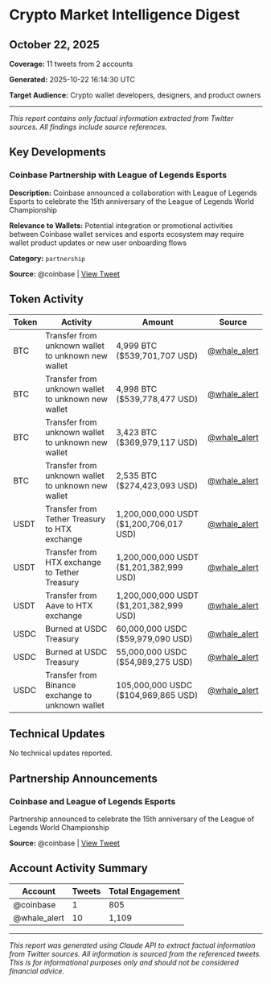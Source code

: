 # Crypto Market Intelligence Digest
## October 22, 2025

**Coverage:** 11 tweets from 2 accounts

**Generated:** 2025-10-22 16:14:30 UTC

**Target Audience:** Crypto wallet developers, designers, and product owners

---

*This report contains only factual information extracted from Twitter sources. All findings include source references.*

## Key Developments

### Coinbase Partnership with League of Legends Esports

**Description:** Coinbase announced a collaboration with League of Legends Esports to celebrate the 15th anniversary of the League of Legends World Championship

**Relevance to Wallets:** Potential integration or promotional activities between Coinbase wallet services and esports ecosystem may require wallet product updates or new user onboarding flows

**Category:** `partnership`

**Source:** @coinbase | [View Tweet](https://twitter.com/coinbase/status/1980786176240832747)


## Token Activity

| Token | Activity | Amount | Source |
|-------|----------|--------|--------|
| BTC | Transfer from unknown wallet to unknown new wallet | 4,999 BTC ($539,701,707 USD) | [@whale_alert](https://twitter.com/whale_alert/status/1980962969501446325) |
| BTC | Transfer from unknown wallet to unknown new wallet | 4,998 BTC ($539,778,477 USD) | [@whale_alert](https://twitter.com/whale_alert/status/1980947031083401496) |
| BTC | Transfer from unknown wallet to unknown new wallet | 3,423 BTC ($369,979,117 USD) | [@whale_alert](https://twitter.com/whale_alert/status/1980941892998107200) |
| BTC | Transfer from unknown wallet to unknown new wallet | 2,535 BTC ($274,423,093 USD) | [@whale_alert](https://twitter.com/whale_alert/status/1980931050814497126) |
| USDT | Transfer from Tether Treasury to HTX exchange | 1,200,000,000 USDT ($1,200,706,017 USD) | [@whale_alert](https://twitter.com/whale_alert/status/1980941432337596861) |
| USDT | Transfer from HTX exchange to Tether Treasury | 1,200,000,000 USDT ($1,201,382,999 USD) | [@whale_alert](https://twitter.com/whale_alert/status/1980939324800581968) |
| USDT | Transfer from Aave to HTX exchange | 1,200,000,000 USDT ($1,201,382,999 USD) | [@whale_alert](https://twitter.com/whale_alert/status/1980938653472866311) |
| USDC | Burned at USDC Treasury | 60,000,000 USDC ($59,979,090 USD) | [@whale_alert](https://twitter.com/whale_alert/status/1980934229203603677) |
| USDC | Burned at USDC Treasury | 55,000,000 USDC ($54,989,275 USD) | [@whale_alert](https://twitter.com/whale_alert/status/1980921142090023343) |
| USDC | Transfer from Binance exchange to unknown wallet | 105,000,000 USDC ($104,969,865 USD) | [@whale_alert](https://twitter.com/whale_alert/status/1980835033200927203) |


## Technical Updates

No technical updates reported.

## Partnership Announcements

### Coinbase and League of Legends Esports

Partnership announced to celebrate the 15th anniversary of the League of Legends World Championship

**Source:** @coinbase | [View Tweet](https://twitter.com/coinbase/status/1980786176240832747)


## Account Activity Summary

| Account | Tweets | Total Engagement |
|---------|--------|------------------|
| @coinbase | 1 | 805 |
| @whale_alert | 10 | 1,109 |


---

*This report was generated using Claude API to extract factual information from Twitter sources. All information is sourced from the referenced tweets. This is for informational purposes only and should not be considered financial advice.*